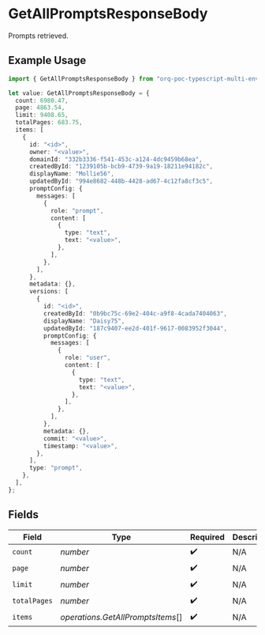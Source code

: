 # GetAllPromptsResponseBody

Prompts retrieved.

## Example Usage

```typescript
import { GetAllPromptsResponseBody } from "orq-poc-typescript-multi-env-version/models/operations";

let value: GetAllPromptsResponseBody = {
  count: 6980.47,
  page: 4863.54,
  limit: 9408.65,
  totalPages: 683.75,
  items: [
    {
      id: "<id>",
      owner: "<value>",
      domainId: "332b3336-f541-453c-a124-4dc9459b68ea",
      createdById: "1239105b-bcb9-4739-9a19-18211e94182c",
      displayName: "Mollie56",
      updatedById: "994e8682-448b-4428-ad67-4c12fa8cf3c5",
      promptConfig: {
        messages: [
          {
            role: "prompt",
            content: [
              {
                type: "text",
                text: "<value>",
              },
            ],
          },
        ],
      },
      metadata: {},
      versions: [
        {
          id: "<id>",
          createdById: "0b9bc75c-69e2-404c-a9f8-4cada7404063",
          displayName: "Daisy75",
          updatedById: "187c9407-ee2d-401f-9617-0083952f3044",
          promptConfig: {
            messages: [
              {
                role: "user",
                content: [
                  {
                    type: "text",
                    text: "<value>",
                  },
                ],
              },
            ],
          },
          metadata: {},
          commit: "<value>",
          timestamp: "<value>",
        },
      ],
      type: "prompt",
    },
  ],
};
```

## Fields

| Field                             | Type                              | Required                          | Description                       |
| --------------------------------- | --------------------------------- | --------------------------------- | --------------------------------- |
| `count`                           | *number*                          | :heavy_check_mark:                | N/A                               |
| `page`                            | *number*                          | :heavy_check_mark:                | N/A                               |
| `limit`                           | *number*                          | :heavy_check_mark:                | N/A                               |
| `totalPages`                      | *number*                          | :heavy_check_mark:                | N/A                               |
| `items`                           | *operations.GetAllPromptsItems*[] | :heavy_check_mark:                | N/A                               |